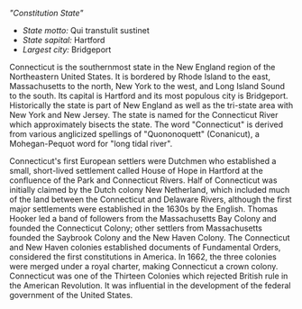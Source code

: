 *"Constitution State"*

- *State motto:* Qui transtulit sustinet<br>
- *State sapital:* Hartford<br>
- *Largest city:* Bridgeport

Connecticut is the southernmost state in the New England region of the Northeastern United States. It is bordered by Rhode Island to the east, Massachusetts to the north, New York to the west, and Long Island Sound to the south. Its capital is Hartford and its most populous city is Bridgeport. Historically the state is part of New England as well as the tri-state area with New York and New Jersey. The state is named for the Connecticut River which approximately bisects the state. The word "Connecticut" is derived from various anglicized spellings of "Quononoquett" (Conanicut), a Mohegan-Pequot word for "long tidal river".

Connecticut's first European settlers were Dutchmen who established a small, short-lived settlement called House of Hope in Hartford at the confluence of the Park and Connecticut Rivers. Half of Connecticut was initially claimed by the Dutch colony New Netherland, which included much of the land between the Connecticut and Delaware Rivers, although the first major settlements were established in the 1630s by the English. Thomas Hooker led a band of followers from the Massachusetts Bay Colony and founded the Connecticut Colony; other settlers from Massachusetts founded the Saybrook Colony and the New Haven Colony. The Connecticut and New Haven colonies established documents of Fundamental Orders, considered the first constitutions in America. In 1662, the three colonies were merged under a royal charter, making Connecticut a crown colony. Connecticut was one of the Thirteen Colonies which rejected British rule in the American Revolution. It was influential in the development of the federal government of the United States.